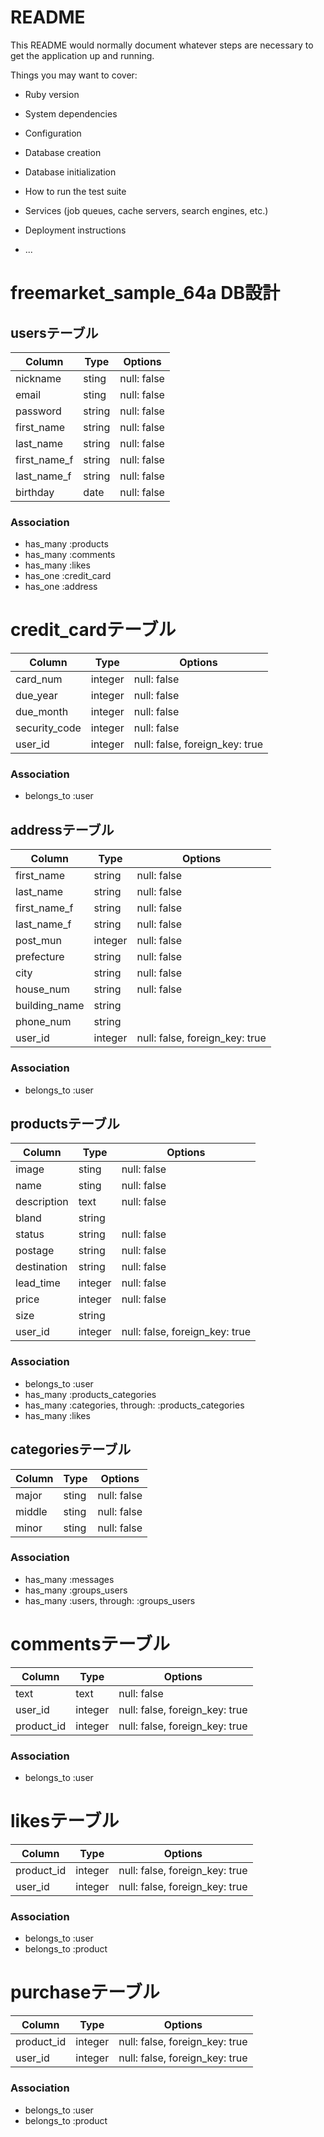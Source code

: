 # README

This README would normally document whatever steps are necessary to get the
application up and running.

Things you may want to cover:

* Ruby version

* System dependencies

* Configuration

* Database creation

* Database initialization

* How to run the test suite

* Services (job queues, cache servers, search engines, etc.)

* Deployment instructions

* ...

# freemarket_sample_64a DB設計
## usersテーブル
|Column       |Type    |Options    |
|-------------|--------|-----------|
|nickname     |sting   |null: false|
|email        |sting   |null: false|
|password     |string  |null: false|
|first_name   |string  |null: false|
|last_name    |string  |null: false|
|first_name_f |string  |null: false|
|last_name_f  |string  |null: false|
|birthday     |date    |null: false|
### Association
- has_many :products
- has_many :comments
- has_many :likes
- has_one  :credit_card
- has_one  :address


# credit_cardテーブル
|Column         |Type    |Options                       |
|---------------|--------|------------------------------|
|card_num       |integer |null: false                   |
|due_year       |integer |null: false                   |
|due_month      |integer |null: false                   |
|security_code  |integer |null: false                   |
|user_id        |integer |null: false, foreign_key: true|
### Association
- belongs_to :user

## addressテーブル
|Column           |Type    |Options                       |
|-----------------|--------|------------------------------|
|first_name       |string  |null: false                   |
|last_name        |string  |null: false                   |
|first_name_f     |string  |null: false                   |
|last_name_f      |string  |null: false                   |
|post_mun         |integer |null: false                   |
|prefecture       |string  |null: false                   |
|city             |string  |null: false                   |
|house_num        |string  |null: false                   |
|building_name    |string  |                              |
|phone_num        |string  |                              |
|user_id          |integer |null: false, foreign_key: true|
### Association
- belongs_to :user


## productsテーブル
|Column       |Type    |Options                       |
|-------------|--------|------------------------------|
|image        |sting   |null: false                   |
|name         |sting   |null: false                   |
|description  |text    |null: false                   |
|bland        |string  |                              |
|status       |string  |null: false                   |
|postage      |string  |null: false                   |
|destination  |string  |null: false                   |
|lead_time    |integer |null: false                   |
|price        |integer |null: false                   | 
|size         |string  |                              |
|user_id      |integer |null: false, foreign_key: true|
### Association
- belongs_to :user  
- has_many   :products_categories
- has_many   :categories,  through:  :products_categories
- has_many   :likes


## categoriesテーブル
|Column       |Type    |Options    |
|-------------|--------|-----------|
|major        |sting   |null: false|
|middle       |sting   |null: false|
|minor        |sting   |null: false|
### Association
- has_many :messages
- has_many :groups_users
- has_many :users,  through:  :groups_users


# commentsテーブル
|Column       |Type    |Options                       |
|-------------|--------|------------------------------|
|text         |text    |null: false                   |
|user_id      |integer |null: false, foreign_key: true|
|product_id   |integer |null: false, foreign_key: true|
### Association
- belongs_to :user


# likesテーブル
|Column       |Type    |Options                       |
|-------------|--------|------------------------------|
|product_id   |integer |null: false, foreign_key: true|
|user_id      |integer |null: false, foreign_key: true|
### Association
- belongs_to :user
- belongs_to :product

# purchaseテーブル
|Column       |Type    |Options                       |
|-------------|--------|------------------------------|
|product_id   |integer |null: false, foreign_key: true|
|user_id      |integer |null: false, foreign_key: true|
### Association
- belongs_to :user
- belongs_to :product